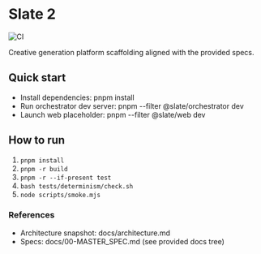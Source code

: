 # Slate 2

![CI](https://github.com/your-org/slate2/actions/workflows/ci.yaml/badge.svg)

Creative generation platform scaffolding aligned with the provided specs.

## Quick start
- Install dependencies: pnpm install
- Run orchestrator dev server: pnpm --filter @slate/orchestrator dev
- Launch web placeholder: pnpm --filter @slate/web dev

## How to run
1. `pnpm install`
2. `pnpm -r build`
3. `pnpm -r --if-present test`
4. `bash tests/determinism/check.sh`
5. `node scripts/smoke.mjs`

### References
- Architecture snapshot: docs/architecture.md
- Specs: docs/00-MASTER_SPEC.md (see provided docs tree)
